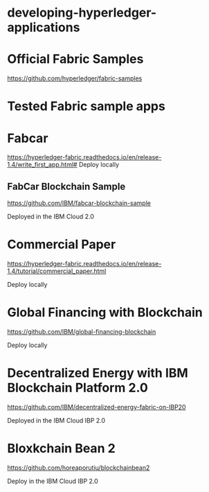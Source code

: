 # developing-hyperledger-applications

# Official Fabric Samples

https://github.com/hyperledger/fabric-samples

# Tested Fabric sample apps

# Fabcar
  https://hyperledger-fabric.readthedocs.io/en/release-1.4/write_first_app.html#
  Deploy locally

## FabCar Blockchain Sample
  
  https://github.com/IBM/fabcar-blockchain-sample
  
  Deployed in the IBM Cloud 2.0


# Commercial Paper

https://hyperledger-fabric.readthedocs.io/en/release-1.4/tutorial/commercial_paper.html

Deploy locally

# Global Financing with Blockchain

https://github.com/IBM/global-financing-blockchain

Deploy locally

# Decentralized Energy with IBM Blockchain Platform 2.0

https://github.com/IBM/decentralized-energy-fabric-on-IBP20

Deployed in the IBM Cloud IBP 2.0

# Bloxkchain Bean 2

https://github.com/horeaporutiu/blockchainbean2

Deploy in the IBM Cloud IBP 2.0
